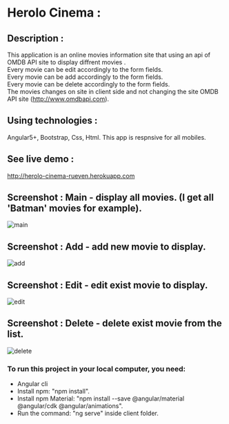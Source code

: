 # Herolo Cinema :

## Description :

This application is an online movies information site that using an api of OMDB API site to display diffrent movies .<br />
Every movie can be edit accordingly to the form fields.<br />
Every movie can be add accordingly to the form fields.<br />
Every movie can be delete accordingly to the form fields.<br />
The movies changes on site in client side and not changing the site OMDB API site (http://www.omdbapi.com).<br />


## Using technologies :

Angular5+, Bootstrap, Css, Html.
This app is respnsive for all mobiles.


## See live demo :
http://herolo-cinema-rueven.herokuapp.com


## Screenshot : Main - display all movies. (I get all 'Batman' movies for example).
![main](https://user-images.githubusercontent.com/40452887/52342573-7a415c00-2a1e-11e9-986a-048a2cc40e12.png)

## Screenshot : Add - add new movie to display.

![add](https://user-images.githubusercontent.com/40452887/52342768-ecb23c00-2a1e-11e9-9c2b-2c2c6a519e79.png)

## Screenshot : Edit - edit exist movie to display.

![edit](https://user-images.githubusercontent.com/40452887/52342852-313dd780-2a1f-11e9-8d0c-5be82ea6c5a8.png)

## Screenshot : Delete - delete exist movie from the list.

![delete](https://user-images.githubusercontent.com/40452887/52342927-63e7d000-2a1f-11e9-9238-c6fe0616c507.png)

### To run this project in your local computer, you need:
* Angular cli
* Install npm: "npm install".
* Install npm Material: "npm install --save @angular/material @angular/cdk @angular/animations".
* Run the command: "ng serve" inside client folder.







